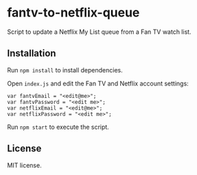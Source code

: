 # fantv-to-netflix-queue

Script to update a Netflix My List queue from a Fan TV watch list.

## Installation

Run ```npm install``` to install dependencies.

Open ```index.js``` and edit the Fan TV and Netflix account settings:

```
var fantvEmail = "<edit@me>";
var fantvPassword = "<edit me>";
var netflixEmail = "<edit@me>";
var netflixPassword = "<edit me>";
```

Run ```npm start``` to execute the script.

## License

MIT license.
